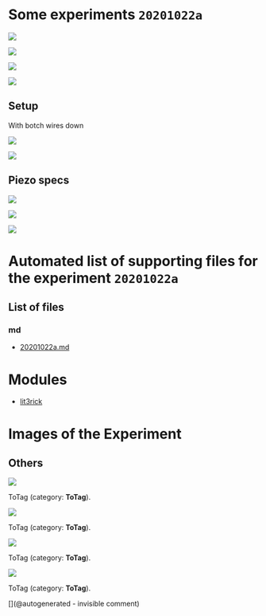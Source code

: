 # Some experiments `20201022a`

![](/include/community/Jorge/lit3rick/20201022a/gain200.png)

![](/include/community/Jorge/lit3rick/20201022a/gain450.png)

![](/include/community/Jorge/lit3rick/20201022a/ndt_fft.png)

![](/include/community/Jorge/lit3rick/20201022a/ndt_filtered.png)


## Setup

With botch wires down

![](/include/community/Jorge/lit3rick/20201022a/setup/2.jpg)

![](/include/community/Jorge/lit3rick/20201022a/setup/3.jpg)


## Piezo specs

![](/include/community/Jorge/lit3rick/20201022a/piezo/1.jpg)

![](/include/community/Jorge/lit3rick/20201022a/piezo/2.jpg)

![](/include/community/Jorge/lit3rick/20201022a/piezo/3.jpg)


# Automated list of supporting files for the __experiment `20201022a`__

## List of files

### md

* [20201022a.md](/include/community/Jorge/lit3rick/20201022a/20201022a.md)





# Modules

* [lit3rick](/lit3rick/)




# Images of the Experiment

## Others

![](/include/community/Jorge/lit3rick/20201022a/setup/3.jpg)

ToTag (category: __ToTag__).

![](/include/community/Jorge/lit3rick/20201022a/setup/2.jpg)

ToTag (category: __ToTag__).

![](/include/community/Jorge/lit3rick/20201022a/ndt_raw.png)

ToTag (category: __ToTag__).

![](/include/community/Jorge/lit3rick/20201022a/ndt_fft.png)

ToTag (category: __ToTag__).










[](@autogenerated - invisible comment)